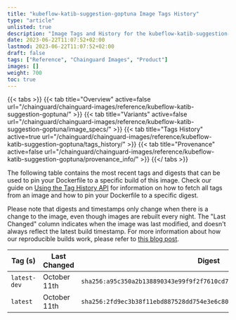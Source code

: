 ```yaml
---
title: "kubeflow-katib-suggestion-goptuna Image Tags History"
type: "article"
unlisted: true
description: "Image Tags and History for the kubeflow-katib-suggestion-goptuna Chainguard Image"
date: 2023-06-22T11:07:52+02:00
lastmod: 2023-06-22T11:07:52+02:00
draft: false
tags: ["Reference", "Chainguard Images", "Product"]
images: []
weight: 700
toc: true
---
```


{{< tabs >}}
{{< tab title="Overview" active=false url="/chainguard/chainguard-images/reference/kubeflow-katib-suggestion-goptuna/" >}}
{{< tab title="Variants" active=false url="/chainguard/chainguard-images/reference/kubeflow-katib-suggestion-goptuna/image_specs/" >}}
{{< tab title="Tags History" active=true url="/chainguard/chainguard-images/reference/kubeflow-katib-suggestion-goptuna/tags_history/" >}}
{{< tab title="Provenance" active=false url="/chainguard/chainguard-images/reference/kubeflow-katib-suggestion-goptuna/provenance_info/" >}}
{{</ tabs >}}

The following table contains the most recent tags and digests that can be used to pin your Dockerfile to a specific build of this image. Check our guide on [Using the Tag History API](/chainguard/chainguard-images/using-the-tag-history-api/) for information on how to fetch all tags from an image and how to pin your Dockerfile to a specific digest.

Please note that digests and timestamps only change when there is a change to the image, even though images are rebuilt every night. The "Last Changed" column indicates when the image was last modified, and doesn't always reflect the latest build timestamp. For more information about how our reproducible builds work, please refer to [this blog post](https://www.chainguard.dev/unchained/reproducing-chainguards-reproducible-image-builds).

| Tag (s)       | Last Changed | Digest                                                                    |
|---------------|--------------|---------------------------------------------------------------------------|
|  `latest-dev` | October 11th | `sha256:a95c350a2b138890343e99f9f2f7610cd7a5a61f3aeb499bf7bca6eebff2d37e` |
|  `latest`     | October 11th | `sha256:2fd9ec3b38f11ebd887528dd754e3e6c8072f0990f16ad753b0c8133ab288e9f` |

